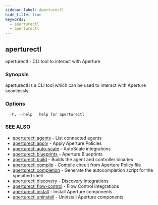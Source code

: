 ```yaml
---
sidebar_label: Aperturectl
hide_title: true
keywords:
  - aperturectl
  - aperturectl
---
```


## aperturectl

aperturectl - CLI tool to interact with Aperture

### Synopsis

aperturectl is a CLI tool which can be used to interact with Aperture
seamlessly.

### Options

```
  -h, --help   help for aperturectl
```

### SEE ALSO

- [aperturectl agents](/reference/aperturectl/agents/agents.md) - List connected
  agents
- [aperturectl apply](/reference/aperturectl/apply/apply.md) - Apply Aperture
  Policies
- [aperturectl auto-scale](/reference/aperturectl/auto-scale/auto-scale.md) -
  AutoScale integrations
- [aperturectl blueprints](/reference/aperturectl/blueprints/blueprints.md) -
  Aperture Blueprints
- [aperturectl build](/reference/aperturectl/build/build.md) - Builds the agent
  and controller binaries
- [aperturectl compile](/reference/aperturectl/compile/compile.md) - Compile
  circuit from Aperture Policy file
- [aperturectl completion](/reference/aperturectl/completion/completion.md) -
  Generate the autocompletion script for the specified shell
- [aperturectl discovery](/reference/aperturectl/discovery/discovery.md) -
  Discovery integrations
- [aperturectl flow-control](/reference/aperturectl/flow-control/flow-control.md) -
  Flow Control integrations
- [aperturectl install](/reference/aperturectl/install/install.md) - Install
  Aperture components
- [aperturectl uninstall](/reference/aperturectl/uninstall/uninstall.md) -
  Uninstall Aperture components

